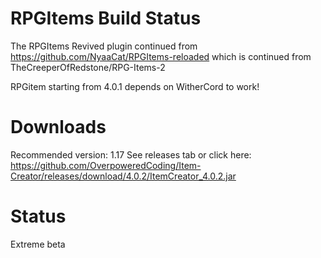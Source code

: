 # RPGItems Build Status
The RPGItems Revived plugin continued from https://github.com/NyaaCat/RPGItems-reloaded which is continued from TheCreeperOfRedstone/RPG-Items-2

RPGitem starting from 4.0.1 depends on WitherCord to work!

# Downloads
Recommended version: 1.17
See releases tab or click here: https://github.com/OverpoweredCoding/Item-Creator/releases/download/4.0.2/ItemCreator_4.0.2.jar

# Status
Extreme beta
